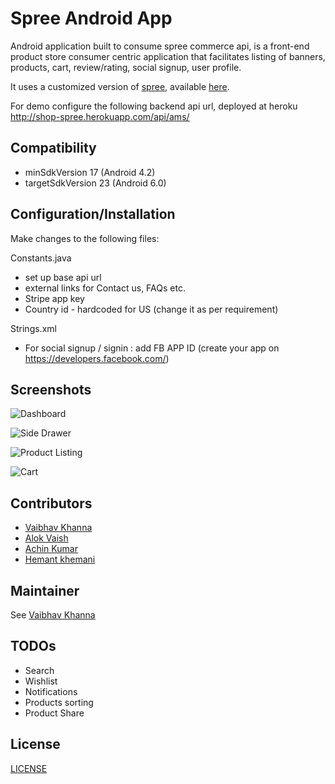 # Spree Android App
Android application built to consume spree commerce api, is a front-end product store consumer centric
application that facilitates listing of banners, products, cart, review/rating, social signup, user profile.

It uses a customized version of [spree](https://github.com/spree/spree), available [here](https://github.com/vinsol-spree-contrib/shopspree-sales-app).

For demo configure the following backend api url, deployed at heroku http://shop-spree.herokuapp.com/api/ams/ 

## Compatibility
- minSdkVersion 17 (Android 4.2)
- targetSdkVersion 23 (Android 6.0)

## Configuration/Installation
Make changes to the following files:

Constants.java
- set up base api url 
- external links for Contact us, FAQs etc.
- Stripe app key
- Country id - hardcoded for US (change it as per requirement)

Strings.xml
- For social signup / signin : add FB APP ID (create your app on https://developers.facebook.com/)

## Screenshots

![Dashboard](https://raw.githubusercontent.com/vinsol-spree-contrib/spree-android/master/screenshots/Dashbaord.png "Dashboard screen")

![Side Drawer](https://raw.githubusercontent.com/vinsol-spree-contrib/spree-android/master/screenshots/SideDrawer.png "Side drawer")

![Product Listing](https://raw.githubusercontent.com/vinsol-spree-contrib/spree-android/master/screenshots/ProductListing.png "Product Listing screen")

![Cart](https://raw.githubusercontent.com/vinsol-spree-contrib/spree-android/master/screenshots/Cart.png "Cart screen")

## Contributors
- [Vaibhav Khanna](https://github.com/v4ibh4v)
- [Alok Vaish](https://github.com/vaishalok)
- [Achin Kumar](https://github.com/infernus666) 
- [Hemant khemani](https://github.com/contacthrk)


## Maintainer
See [Vaibhav Khanna](https://github.com/v4ibh4v)

## TODOs
- Search
- Wishlist
- Notifications
- Products sorting
- Product Share


## License

[LICENSE](https://github.com/vinsol/spree-android/blob/master/LICENSE.md)

